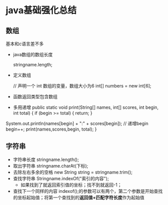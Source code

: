 # java基础强化总结
## 数组
基本和c语言差不多
+ java数组的数组长度

    stringname.length;
+ 定义数组

    // 声明一个 int 数组的变量，数组大小为6
    int[] numbers = new int[6];
+ 函数返回类型包含数组
+ 多用递增
    public static void print(String[] names, int[] scores, int begin, int total) {
if (begin >= total) {
  return;
}

System.out.println(names[begin] + ":" + scores[begin]);
// 递增begin
begin++;
print(names,scores,begin, total);
}

## 字符串
+ 字符串长度
    stringname.length();
+ 取出字符串
    stringname.charAt(下标);
+ 去除左右多余的空格
    new String string = stringname.trim();
+ 查找字符串
    Stringname.indexOf("索引的内容");
    + 如果找到了就返回索引值的坐标；找不到就返回-1；
+ 查找下一个同样的内容
    indexof();的参数可以有两个，第二个参数是开始查找的坐标起始值；将第一个查找到的**返回值+匹配字符长度**作为起始值
